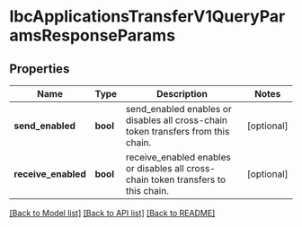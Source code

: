 # IbcApplicationsTransferV1QueryParamsResponseParams

## Properties
Name | Type | Description | Notes
------------ | ------------- | ------------- | -------------
**send_enabled** | **bool** | send_enabled enables or disables all cross-chain token transfers from this chain. | [optional] 
**receive_enabled** | **bool** | receive_enabled enables or disables all cross-chain token transfers to this chain. | [optional] 

[[Back to Model list]](../README.md#documentation-for-models) [[Back to API list]](../README.md#documentation-for-api-endpoints) [[Back to README]](../README.md)

